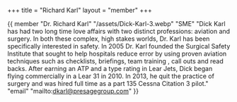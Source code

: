 +++
title = "Richard Karl"
layout = "member"
+++

{{ member
"Dr. Richard Karl"
"/assets/Dick-Karl-3.webp"
"SME"
"Dick Karl has had two long time love affairs with two distinct professions: aviation and surgery. In both these complex, high stakes worlds, Dr. Karl has been specifically interested in safety. In 2005 Dr. Karl founded the Surgical Safety Institute that sought to help hospitals reduce error by using proven aviation techniques such as checklists, briefings, team training , call outs and read backs. After earning an ATP and a type rating in Lear Jets, Dick began flying commercially in a Lear 31 in 2010. In 2013, he quit the practice of surgery and was hired full time as a part 135 Cessna Citation 3 pilot."
"email" "mailto:dkarl@presagegroup.com"
}}